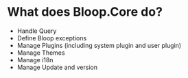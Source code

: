 ﻿What does Bloop.Core do?
=====

* Handle Query
* Define Bloop exceptions
* Manage Plugins (including system plugin and user plugin)
* Manage Themes
* Manage i18n
* Manage Update and version
